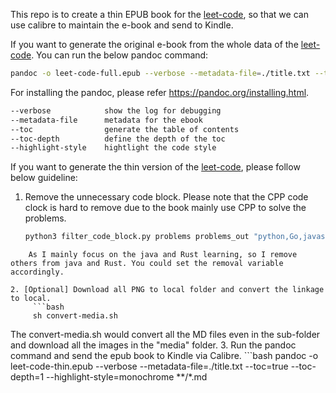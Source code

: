 This repo is to create a thin EPUB book for the [leet-code](https://github.com/youngyangyang04/leetcode-master), so that we can use calibre to maintain the e-book and send to Kindle.

If you want to generate the original e-book from the whole data of the [leet-code](https://github.com/youngyangyang04/leetcode-master). You can run the below pandoc command:

```bash
pandoc -o leet-code-full.epub --verbose --metadata-file=./title.txt --toc=true --toc-depth=1 --highlight-style=monochrome **/*.md
```

For installing the pandoc, please refer https://pandoc.org/installing.html.

```bash
--verbose            show the log for debugging
--metadata-file      metadata for the ebook
--toc                generate the table of contents
--toc-depth          define the depth of the toc
--highlight-style    hightlight the code style
```

If you want to generate the thin version of the [leet-code](https://github.com/youngyangyang04/leetcode-master), please follow below guideline:

1. Remove the unnecessary code block. Please note that the CPP code clock is hard to remove due to the book mainly use CPP to solve the problems.
	```python
	python3 filter_code_block.py problems problems_out "python,Go,javascript,typescript,swift,csharp,c,scala,ruby,cs,js,kotlin,cangjie,ts,php,dart"
```
    As I mainly focus on the java and Rust learning, so I remove others from java and Rust. You could set the removal variable accordingly.
    
2. [Optional] Download all PNG to local folder and convert the linkage to local.
     ```bash
     sh convert-media.sh
```
   The convert-media.sh would convert all the MD files even in the sub-folder and download all the images in the "media" folder.
3. Run the pandoc command and send the epub book to Kindle via Calibre.
	 ```bash
	 pandoc -o leet-code-thin.epub --verbose --metadata-file=./title.txt --toc=true --toc-depth=1 --highlight-style=monochrome **/*.md
```
